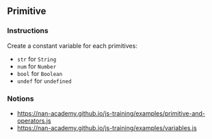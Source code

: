 ## Primitive

### Instructions

Create a constant variable for each primitives:
- `str` for `String`
- `num` for `Number`
- `bool` for `Boolean`
- `undef` for `undefined`


### Notions

- https://nan-academy.github.io/js-training/examples/primitive-and-operators.js
- https://nan-academy.github.io/js-training/examples/variables.js